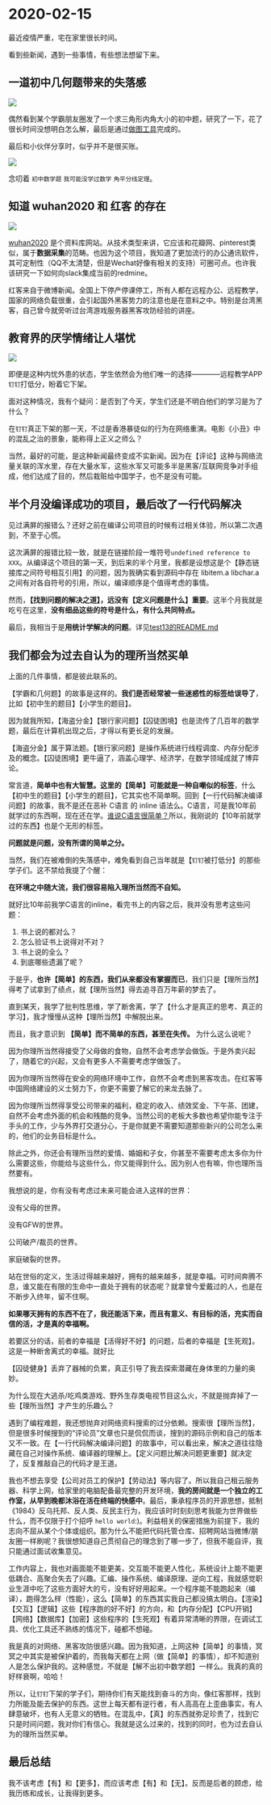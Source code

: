# 2020-02-15

最近疫情严重，宅在家里很长时间。

看到些新闻，遇到一些事情，有些想法想留下来。

## 一道初中几何题带来的失落感

![](https://github.com/Ron2014/issue-test/blob/master/diary/2020-02-15/images/WeChat%20Image_20200216002244.jpg)


偶然看到某个学霸朋友圈发了一个求三角形内角大小的初中题，研究了一下，花了很长时间没想明白怎么解，最后是通过[做图工具](https://www.geogebra.org/graphing)完成的。

最后和小伙伴分享时，似乎并不是很买账。

![](https://github.com/Ron2014/issue-test/blob/master/diary/2020-02-15/images/WeChat%20Image_20200216001608.jpg)

念叨着 `初中数学题` `我可能没学过数学` `角平分线定理`。


## 知道 wuhan2020 和 红客 的存在

![](https://github.com/Ron2014/issue-test/blob/master/diary/2020-02-15/images/WeChat%20Image_20200216002216.jpg)

[wuhan2020](https://github.com/wuhan2020/wuhan2020) 是个资料库网站。从技术类型来讲，它应该和花瓣网、pinterest类似，属于**数据采集**的范畴。也因为这个项目，我知道了更加流行的办公通讯软件，其可定制性（QQ不太清楚，但是Wechat好像有相关的支持）可圈可点。也许我该研究一下如何向slack集成当前的redmine。

红客来自于微博新闻。全国上下停产停课停工，所有人都在远程办公、远程教学，国家的网络负载很重，会引起国外黑客势力的注意也是在意料之中。特别是台湾黑客，自己曾今就旁听过台湾游戏服务器黑客攻防经验的讲座。

## 教育界的厌学情绪让人堪忧

![](https://github.com/Ron2014/issue-test/blob/master/diary/2020-02-15/images/WeChat%20Image_20200216002233.jpg)

即便是这种内忧外患的状态，学生依然会为他们唯一的选择————远程教学APP`钉钉`打低分，盼着它下架。

面对这种情况，我有个疑问：是否到了今天，学生们还是不明白他们的学习是为了什么？

在`钉钉`真正下架的那一天，不过是香港暴徒似的行为在网络重演。电影《小丑》中的混乱之治的景象，能称得上正义之师么？

当然，最好的可能，是这种新闻最终变成不实新闻。因为在【评论】这种与网络流量关联的浑水里，存在大量水军，这些水军又可能多半是黑客/互联网竞争对手组成，他们达成了目的，然后栽赃给中国学子，也不是没有可能。

## 半个月没编译成功的项目，最后改了一行代码解决

见过满屏的报错么？还好之前在编译公司项目的时候有过相关体验，所以第二次遇到，不至于心慌。

这次满屏的报错比较一致，就是在链接阶段一堆符号`undefined reference to XXX`。从编译这个项目的第一天，到后来的半个月里，我都是设想这是个【静态链接库之间符号相互引用】的问题，因为我确实看到源码中存在 libitem.a libchar.a 之间有对各自符号的引用，所以，编译顺序是个值得考虑的事情。

然而，**【找到问题的解决之道】，远没有【定义问题是什么】重要**。这半个月我就是吃亏在这里，**没有细品这些的符号是什么，有什么共同特点。**

最后，我相当于是**用统计学解决的问题**。详见[test13的README.md](https://github.com/Ron2014/issue-test/tree/master/c/test13)

## 我们都会为过去自认为的理所当然买单

上面的几件事情，都是彼此联系的。

【学霸和几何题】的故事是这样的。**我们是否经常被一些迷惑性的标签给误导了**，比如【初中生的题目】【小学生的题目】。

因为就我所知，【海盗分金】【银行家问题】【囚徒困境】也是流传了几百年的数学题，最后在计算机出现之后，才得以有更长足的发展。

【海盗分金】属于算法题。【银行家问题】是操作系统进行线程调度、内存分配涉及的概念。【囚徒困境】更牛逼了，涵盖心理学、经济学，在数学领域成就了博弈论。

常言道，**简单中也有大智慧。**这里的【简单】可能就是一种**自嘲似的标签**，什么【初中生的题目】【小学生的题目】，它其实也不简单啊。回到【一行代码解决编译问题】的故事，我不是还在恶补 C语言 的 inline 语法么。C语言，可是我10年前就学过的东西啊，现在还在学。[谁说C语言很简单？](https://coolshell.cn/articles/873.html)所以，我刚说的【10年前就学过的东西】也是个无形的标签。

**问题就是问题，没有所谓的简单之分。**

当然，我们在被难倒的失落感中，难免看到自己当年就是【`钉钉`被打低分】的那些学子们。这不禁给我提了个醒：

**在环境之中随大流，我们很容易陷入理所当然而不自知。**

就好比10年前我学C语言的inline，看完书上的内容之后，我并没有思考这些问题：

1. 书上说的都对么？
2. 怎么验证书上说得对不对？
3. 书上说的全么？
4. 到底哪些遗漏了呢？

于是乎，**也许【简单】的东西，我们从来都没有掌握而已**，我们只是【理所当然】得考了试拿到了绩点，就【理所当然】得去追寻百万年薪的梦去了。

直到某天，我学了批判性思维，学了断舍离，学了【什么才是真正的思考、真正的学习】，我才慢慢从这种【理所当然】中解脱出来。

而且，我才意识到 **【简单】而不简单的东西，甚至在失传。** 为什么这么说呢？

因为你理所当然得接受了父母做的食物，自然不会考虑学会做饭。于是外卖兴起了，随着它的兴起，又会有更多人不需要考虑学做饭了。

因为你理所当然得在安全的网络环境中工作，自然不会考虑到黑客攻击。在红客等中国网络建设的义士努力下，你更不需要了解它的来龙去脉了。

因为你理所当然得享受公司带来的福利，稳定的收入、绩效奖金、下午茶、团建，自然不会考虑外面的机会和残酷的竞争。当然公司的老板大多数也希望你能专注于手头的工作，少与外界打交道分心，于是你就更不需要知道那些新兴的公司怎么来的，他们的业务目标是什么。

除此之外，你还会有理所当然的爱情、婚姻和子女，你甚至不需要考虑太多你为什么需要这些，你能给与这些什么，你又能得到什么。因为别人也有嘛，你也理所当然要有。

我想说的是，你有没有考虑过未来可能会进入这样的世界：

没有父母的世界。

没有GFW的世界。

公司破产/裁员的世界。

家庭破裂的世界。

站在世俗的定义，生活过得越来越好，拥有的越来越多，就是幸福。可时间奔腾不息，谁又能在有限的生命中一直处于拥有的状态呢？就拿曾今爱戴过的人，也是在不断步入终年，留不住啊。

**如果哪天拥有的东西不在了，我还能活下来，而且有意义、有目标的活，充实而自信的活，才是真的幸福啊。**

若要区分的话，前者的幸福是【活得好不好】的问题，后者的幸福是【生死观】。这是一种断舍离式的幸福。就好比

【囚徒健身】丢弃了器械的负累，真正引导了我去探索潜藏在身体里的力量的奥妙。

为什么现在大逃杀/吃鸡类游戏、野外生存类电视节目这么火，不就是抛弃掉了一些【理所当然】才产生的乐趣么？

遇到了编程难题，我还想抛弃对网络资料搜索的过分依赖。搜索很【理所当然】，但是很多时候搜到的“评论员”文章也只是侃侃而谈，搜到的源码示例和自己的版本又不一致。在【一行代码解决编译问题】的故事中，可以看出来，解决之道往往隐藏在自己对操作系统、编译器的理解上。【定义问题比解决问题更重要】就决定了，反复推敲自己的代码才是王道。

我也不想去享受【公司对员工的保护】【劳动法】等内容了。所以我自己租云服务器、科学上网，给家里的电脑配备最完整的开发环境，**我的房间就是一个独立的工作室，从早到晚都沐浴在活在终端的快感中**。最后，秉承程序员的开源思想，抵制《1984》反乌托邦、反人类、反民主行为，我应该时时刻刻思考我能为世界做些什么，而不仅限于打个招呼 `hello world`:)。利益相关的保密措施为前提下，我的志向不屈从某个个体或组织。那为什么不能把代码托管仓库、招聘网站当微博/朋友圈一样刷呢？我很想知道自己贯彻自己的理念到了哪一步了，但我不能自评，我只能通过面试收集意见。

工作内容上，我也对画面能不能更美，交互能不能更人性化，系统设计上能不能更低耦合、高聚合失去了兴趣。汇编、操作系统、编译原理、逆向工程，我就感觉职业生涯中吃了这些方面好大的亏，没有好好用起来。一个程序能不能跑起来（编译），跑得怎么样（性能），这么【简单】的东西其实我自己都没搞太明白。【渲染】【交互】【逻辑】这些【程序跑的好不好】的方向，和【内存分配】【CPU开销】【网络】【数据库】【加密】这些程序的【生死观】有着异常清晰的界限，在调试工具、优化工具还不熟练的情况下，碰都不想碰。

我是真的对网络、黑客攻防很感兴趣。因为我知道，上网这种【简单】的事情，冥冥之中其实是被保护着的，而我每天都在上网（做【简单】的事情），却不知道别人是怎么保护我的。这种感觉，不就是【解不出初中数学题】一样么。我真的真的好样衰啊，哈哈！

所以，让`钉钉`下架的学子们，期待你们有天能找到奋斗的方向，像红客那样，找到力所能及能去保护的东西。这世上每天都有逆行者，有人高高在上歪曲事实，有人肆意破坏，也有人无意义的牺牲。在混乱中，【真】的东西就弥足珍贵了，找到它只是时间问题，我对你们有信心。我就是这么过来的，找到的同时，也为过去自认为的理所当然买单。

## 最后总结

我不该考虑【有】和【更多】，而应该考虑【有】和【无】。反而是后者的顾虑，给我历练和成长，让我得到更多。